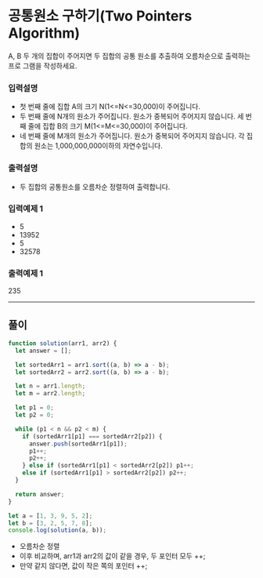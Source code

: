 # 공통원소 구하기(Two Pointers Algorithm)

A, B 두 개의 집합이 주어지면 두 집합의 공통 원소를 추출하여 오름차순으로 출력하는 프로 그램을 작성하세요.

### 입력설명

- 첫 번째 줄에 집합 A의 크기 N(1<=N<=30,000)이 주어집니다.
- 두 번째 줄에 N개의 원소가 주어집니다. 원소가 중복되어 주어지지 않습니다. 세 번째 줄에 집합 B의 크기 M(1<=M<=30,000)이 주어집니다.
- 네 번째 줄에 M개의 원소가 주어집니다. 원소가 중복되어 주어지지 않습니다. 각 집합의 원소는 1,000,000,000이하의 자연수입니다.

### 출력설명

- 두 집합의 공통원소를 오름차순 정렬하여 출력합니다.

### 입력예제 1 
- 5
- 13952
- 5
- 32578

### 출력예제 1 
235

---

## 풀이

```js
function solution(arr1, arr2) {
  let answer = [];

  let sortedArr1 = arr1.sort((a, b) => a - b);
  let sortedArr2 = arr2.sort((a, b) => a - b);

  let n = arr1.length;
  let m = arr2.length;

  let p1 = 0;
  let p2 = 0;

  while (p1 < n && p2 < m) {
    if (sortedArr1[p1] === sortedArr2[p2]) {
      answer.push(sortedArr1[p1]);
      p1++;
      p2++;
    } else if (sortedArr1[p1] < sortedArr2[p2]) p1++;
    else if (sortedArr1[p1] > sortedArr2[p2]) p2++;
  }

  return answer;
}

let a = [1, 3, 9, 5, 2];
let b = [3, 2, 5, 7, 8];
console.log(solution(a, b));

```

- 오름차순 정렬
- 이후 비교하며, arr1과 arr2의 값이 같을 경우, 두 포인터 모두 ++;
- 만약 같지 않다면, 값이 작은 쪽의 포인터 ++;
